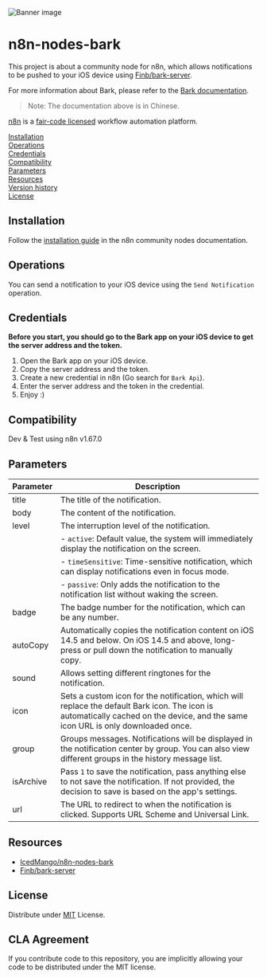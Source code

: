 ![Banner image](https://user-images.githubusercontent.com/10284570/173569848-c624317f-42b1-45a6-ab09-f0ea3c247648.png)

# n8n-nodes-bark

This project is about a community node for n8n, which allows notifications to be pushed to your iOS device using [Finb/bark-server](https://github.com/Finb/bark-server). 

For more information about Bark, please refer to the [Bark documentation](https://bark.day.app/#/tutorial).

> Note: The documentation above is in Chinese.

[n8n](https://n8n.io/) is a [fair-code licensed](https://docs.n8n.io/reference/license/) workflow automation platform.

[Installation](#installation)  
[Operations](#operations)  
[Credentials](#credentials)  
[Compatibility](#compatibility)  
[Parameters](#Parameters)  
[Resources](#resources)  
[Version history](#version-history)  
[License](#license) 


## Installation

Follow the [installation guide](https://docs.n8n.io/integrations/community-nodes/installation/) in the n8n community nodes documentation.


## Operations

You can send a notification to your iOS device using the `Send Notification` operation.

## Credentials

**Before you start, you should go to the Bark app on your iOS device to get the server address and the token.**


1. Open the Bark app on your iOS device.
2. Copy the server address and the token.
3. Create a new credential in n8n (Go search for `Bark Api`).
4. Enter the server address and the token in the credential.
5. Enjoy :)


## Compatibility

Dev & Test using n8n v1.67.0

## Parameters

| Parameter   | Description                                                                 |
|-------------|-----------------------------------------------------------------------------|
| title       | The title of the notification.                                              |
| body        | The content of the notification.                                            |
| level       | The interruption level of the notification.                                  |
|             | - `active`: Default value, the system will immediately display the notification on the screen. |
|             | - `timeSensitive`: Time-sensitive notification, which can display notifications even in focus mode. |
|             | - `passive`: Only adds the notification to the notification list without waking the screen. |
| badge       | The badge number for the notification, which can be any number.            |
| autoCopy    | Automatically copies the notification content on iOS 14.5 and below. On iOS 14.5 and above, long-press or pull down the notification to manually copy. |
| sound       | Allows setting different ringtones for the notification.                    |
| icon        | Sets a custom icon for the notification, which will replace the default Bark icon. The icon is automatically cached on the device, and the same icon URL is only downloaded once. |
| group       | Groups messages. Notifications will be displayed in the notification center by group. You can also view different groups in the history message list. |
| isArchive   | Pass `1` to save the notification, pass anything else to not save the notification. If not provided, the decision to save is based on the app's settings. |
| url         | The URL to redirect to when the notification is clicked. Supports URL Scheme and Universal Link. |



## Resources

* [IcedMango/n8n-nodes-bark](https://github.com/IcedMango/n8n-nodes-bark)
* [Finb/bark-server](https://github.com/Finb/bark-server)

## License

Distribute under [MIT](https://github.com/n8n-io/n8n-nodes-starter/blob/master/LICENSE.md) License. 

## CLA Agreement

If you contribute code to this repository, you are implicitly allowing your code to be distributed under the MIT license. 
